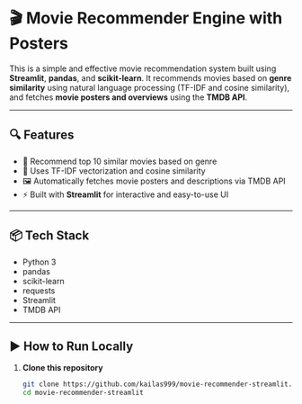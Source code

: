 # 🎬 Movie Recommender Engine with Posters

This is a simple and effective movie recommendation system built using **Streamlit**, **pandas**, and **scikit-learn**. It recommends movies based on **genre similarity** using natural language processing (TF-IDF and cosine similarity), and fetches **movie posters and overviews** using the **TMDB API**.

---

## 🔍 Features

- 🎥 Recommend top 10 similar movies based on genre
- 🧠 Uses TF-IDF vectorization and cosine similarity
- 🖼️ Automatically fetches movie posters and descriptions via TMDB API
- ⚡ Built with **Streamlit** for interactive and easy-to-use UI

---

## 📦 Tech Stack

- Python 3
- pandas
- scikit-learn
- requests
- Streamlit
- TMDB API

---

## ▶️ How to Run Locally

1. **Clone this repository**
   ```bash
   git clone https://github.com/kailas999/movie-recommender-streamlit.git
   cd movie-recommender-streamlit

